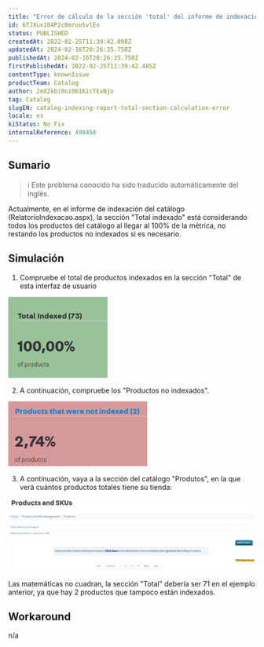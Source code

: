 ```yaml
---
title: "Error de cálculo de la sección 'total' del informe de indexación del catálogo"
id: 6TJXux104P2c0mruo5vlEn
status: PUBLISHED
createdAt: 2022-02-25T11:39:42.098Z
updatedAt: 2024-02-16T20:26:35.750Z
publishedAt: 2024-02-16T20:26:35.750Z
firstPublishedAt: 2022-02-25T11:39:42.485Z
contentType: knownIssue
productTeam: Catalog
author: 2mXZkbi0oi061KicTExNjo
tag: Catalog
slugEN: catalog-indexing-report-total-section-calculation-error
locale: es
kiStatus: No Fix
internalReference: 499450
---
```


## Sumario

>ℹ️ Este problema conocido ha sido traducido automáticamente del inglés.


Actualmente, en el informe de indexación del catálogo (RelatorioIndexacao.aspx), la sección "Total indexado" está considerando todos los productos del catálogo al llegar al 100% de la métrica, no restando los productos no indexados si es necesario.







## Simulación


1) Compruebe el total de productos indexados en la sección "Total" de esta interfaz de usuario

 ![](https://raw.githubusercontent.com/vtexdocs/help-center-content/refs/heads/main/docs/es/known-issues/Catalog/error-de-calculo-de-la-seccion-total-del-informe-de-indexacion-del-catalogo_1.png)

2) A continuación, compruebe los "Productos no indexados".

 ![](https://raw.githubusercontent.com/vtexdocs/help-center-content/refs/heads/main/docs/es/known-issues/Catalog/error-de-calculo-de-la-seccion-total-del-informe-de-indexacion-del-catalogo_2.png)

3) A continuación, vaya a la sección del catálogo "Produtos", en la que verá cuántos productos totales tiene su tienda:

 ![](https://raw.githubusercontent.com/vtexdocs/help-center-content/refs/heads/main/docs/es/known-issues/Catalog/error-de-calculo-de-la-seccion-total-del-informe-de-indexacion-del-catalogo_3.png)

Las matemáticas no cuadran, la sección "Total" debería ser 71 en el ejemplo anterior, ya que hay 2 productos que tampoco están indexados.








## Workaround


n/a

